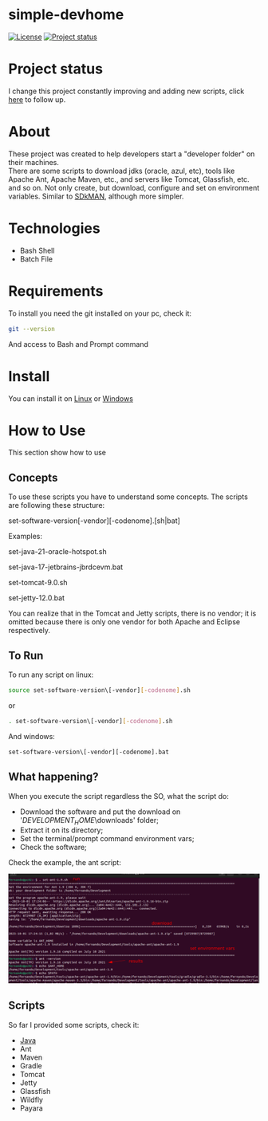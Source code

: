 # simple-devhome

[![License](https://img.shields.io/badge/License-Apache%202.0-blue.svg)](https://opensource.org/licenses/Apache-2.0)
[![Project status](https://img.shields.io/badge/Project%20status-Maintenance-orange.svg)](https://img.shields.io/badge/Project%20status-Maintenance-orange.svg)

# Project status

I change this project constantly improving and adding new scripts, click [here](docs/STATUS.md) to follow up.

# About

These project was created to help developers start a "developer folder" on their machines. <br />
There are some scripts to download jdks (oracle, azul, etc), tools like Apache Ant, Apache Maven, etc., and servers like Tomcat, Glassfish, etc. and so on.
Not only create, but download, configure and set on environment variables. Similar to [SDkMAN](https://sdkman.io/), although more simpler.

# Technologies

- Bash Shell
- Batch File

# Requirements

To install you need the git installed on your pc, check it:

```bash
git --version
```
And access to Bash and Prompt command

# Install

You can install it on [Linux](docs/INSTALL-LINUX.md) or [Windows](docs/INSTALL-WINDOWS.md)

# How to Use

This section show how to use

## Concepts

To use these scripts you have to understand some concepts.
The scripts are following these structure: 

set-software-version\[-vendor][-codenome].[sh|bat]

Examples:

set-java-21-oracle-hotspot.sh

set-java-17-jetbrains-jbrdcevm.bat

set-tomcat-9.0.sh

set-jetty-12.0.bat

You can realize that in the Tomcat and Jetty scripts, there is no vendor; it is omitted because there is only one vendor for both Apache and Eclipse respectively.

## To Run

To run any script on linux:

```bash
source set-software-version\[-vendor][-codenome].sh
```
or

```bash
. set-software-version\[-vendor][-codenome].sh
```

And windows:

```bash
set-software-version\[-vendor][-codenome].bat
```

## What happening?

When you execute the script regardless the SO, what the script do:

- Download the software and put the download on '$DEVELOPMENT_HOME$\downloads' folder;
- Extract it on its directory; 
- Set the terminal/prompt command environment vars;
- Check the software;

Check the example, the ant script:

![Model](https://github.com/fernando-romulo-silva/simple-devhome/blob/master/docs/example01.png)

## Scripts

So far I provided some scripts, check it:

- [Java](docs/SET-JAVA.md)
- Ant
- Maven
- Gradle
- Tomcat
- Jetty
- Glassfish
- Wildfly
- Payara

